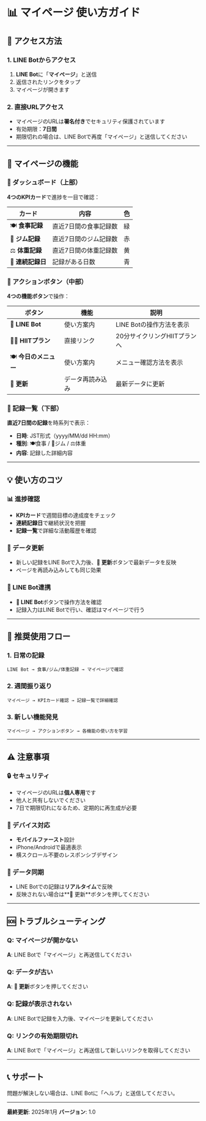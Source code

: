 # 📊 マイページ 使い方ガイド

## 🚀 アクセス方法

### 1. LINE Botからアクセス
1. **LINE Bot**に「**マイページ**」と送信
2. 返信されたリンクをタップ
3. マイページが開きます

### 2. 直接URLアクセス
- マイページのURLは**署名付き**でセキュリティ保護されています
- 有効期限：**7日間**
- 期限切れの場合は、LINE Botで再度「マイページ」と送信してください

---

## 📱 マイページの機能

### 🎯 ダッシュボード（上部）
**4つのKPIカード**で進捗を一目で確認：

| カード | 内容 | 色 |
|--------|------|-----|
| 🍽 **食事記録** | 直近7日間の食事記録数 | 緑 |
| 💪 **ジム記録** | 直近7日間のジム記録数 | 赤 |
| ⚖️ **体重記録** | 直近7日間の体重記録数 | 黄 |
| 📅 **連続記録日** | 記録がある日数 | 青 |

### 🔧 アクションボタン（中部）
**4つの機能ボタン**で操作：

| ボタン | 機能 | 説明 |
|--------|------|------|
| 📱 **LINE Bot** | 使い方案内 | LINE Botの操作方法を表示 |
| 🚴‍♂️ **HIITプラン** | 直接リンク | 20分サイクリングHIITプランへ |
| 🍽 **今日のメニュー** | 使い方案内 | メニュー確認方法を表示 |
| 🔄 **更新** | データ再読み込み | 最新データに更新 |

### 📝 記録一覧（下部）
**直近7日間の記録**を時系列で表示：
- **日時**: JST形式（yyyy/MM/dd HH:mm）
- **種別**: 🍽食事 / 💪ジム / ⚖️体重
- **内容**: 記録した詳細内容

---

## 💡 使い方のコツ

### 📊 進捗確認
- **KPIカード**で週間目標の達成度をチェック
- **連続記録日**で継続状況を把握
- **記録一覧**で詳細な活動履歴を確認

### 🔄 データ更新
- 新しい記録をLINE Botで入力後、**🔄 更新**ボタンで最新データを反映
- ページを再読み込みしても同じ効果

### 📱 LINE Bot連携
- **📱 LINE Bot**ボタンで操作方法を確認
- 記録入力はLINE Botで行い、確認はマイページで行う

---

## 🎯 推奨使用フロー

### 1. 日常の記録
```
LINE Bot → 食事/ジム/体重記録 → マイページで確認
```

### 2. 週間振り返り
```
マイページ → KPIカード確認 → 記録一覧で詳細確認
```

### 3. 新しい機能発見
```
マイページ → アクションボタン → 各機能の使い方を学習
```

---

## ⚠️ 注意事項

### 🔒 セキュリティ
- マイページのURLは**個人専用**です
- 他人と共有しないでください
- 7日で期限切れになるため、定期的に再生成が必要

### 📱 デバイス対応
- **モバイルファースト**設計
- iPhone/Androidで最適表示
- 横スクロール不要のレスポンシブデザイン

### 🔄 データ同期
- LINE Botでの記録は**リアルタイム**で反映
- 反映されない場合は**🔄 更新**ボタンを押してください

---

## 🆘 トラブルシューティング

### Q: マイページが開かない
**A**: LINE Botで「マイページ」と再送信してください

### Q: データが古い
**A**: **🔄 更新**ボタンを押してください

### Q: 記録が表示されない
**A**: LINE Botで記録を入力後、マイページを更新してください

### Q: リンクの有効期限切れ
**A**: LINE Botで「マイページ」と再送信して新しいリンクを取得してください

---

## 📞 サポート

問題が解決しない場合は、LINE Botに「ヘルプ」と送信してください。

---

**最終更新**: 2025年1月
**バージョン**: 1.0
